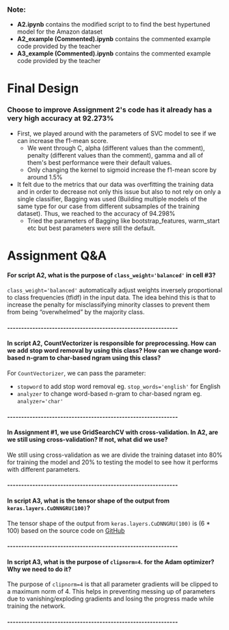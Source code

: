 ### Note:
* **A2.ipynb** contains the modified script to to find the best hypertuned model for the Amazon dataset
* **A2_example (Commented).ipynb** contains the commented example code provided by the teacher
* **A3_example (Commented).ipynb** contains the commented example code provided by the teacher

# Final Design
### Choose to improve Assignment 2's code has it already has a very high accuracy at 92.273%
* First, we played around with the parameters of SVC model to see if we can increase the f1-mean score.
  * We went through C, alpha (different values than the comment), penalty (different values than the comment),  gamma and all of them's best performance were their default values.
  * Only changing the kernel to sigmoid increase the f1-mean score by around 1.5%
* It felt due to the metrics that our data was overfitting the training data and in order to decrease not only this issue but also to not rely on only a single classifier, Bagging was used (Building multiple models of the same type for our case from different subsamples of the training dataset). Thus, we reached to the accuracy of 94.298% 
  * Tried the parameters of Bagging like bootstrap_features, warm_start etc but best parameters were still the default.

# Assignment Q&A

#### For script A2, what is the purpose of `class_weight='balanced'` in cell #3?
`class_weight='balanced'` automatically adjust weights inversely proportional to class frequencies (tfidf) in the input data. The idea behind this is that to increase the penalty for misclassifying minority classes to prevent them from being “overwhelmed” by the majority class.

#### -------------------------------------------------------------

#### In script A2, CountVectorizer is responsible for preprocessing. How can we add stop word removal by using this class? How can we change word-based n-gram to char-based ngram using this class?

For `CountVectorizer`, we can pass the parameter:
* `stopword` to add stop word removal eg. `stop_words='english'` for English
* `analyzer` to change word-based n-gram to char-based ngram eg. `analyzer='char'`

#### -------------------------------------------------------------

#### In Assignment #1, we use GridSearchCV with cross-validation. In A2, are we still using cross-validation? If not, what did we use?

We still using cross-validation as we are divide the training dataset into 80% for training the model and 20% to testing the model to see how it performs with different parameters.

#### -------------------------------------------------------------

#### In script A3, what is the tensor shape of the output from `keras.layers.CuDNNGRU(100)`?

The tensor shape of the output from `keras.layers.CuDNNGRU(100)` is (6 * 100) based on the source code on [GitHub]

#### -------------------------------------------------------------

####  In script A3, what is the purpose of `clipnorm=4`. for the Adam optimizer? Why we need to do it?

The purpose of `clipnorm=4` is that all parameter gradients will be clipped to a maximum norm of 4. This helps in preventing messing up of parameters due to vanishing/exploding gradients and losing the progress made while training the network.

#### -------------------------------------------------------------

[GitHub]: https://github.com/tensorflow/tensorflow/blob/a6d8ffae097d0132989ae4688d224121ec6d8f35/tensorflow/python/keras/layers/cudnn_recurrent.py#L261
